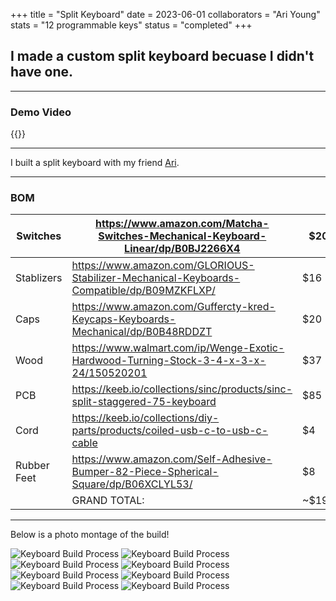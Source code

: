+++
title = "Split Keyboard"
date = 2023-06-01
collaborators = "Ari Young"
stats = "12 programmable keys"
status = "completed"
+++


## I made a custom split keyboard becuase I didn't have one. 
---
### Demo Video

{{<youtube rvtPBNVsV0k>}}

---

I built a split keyboard with my friend 
[Ari](https://github.com/AriYoung00). 


---
### BOM

| Switches | https://www.amazon.com/Matcha-Switches-Mechanical-Keyboard-Linear/dp/B0BJ2266X4 | $20 |
| --- | --- | --- |
| Stablizers | https://www.amazon.com/GLORIOUS-Stabilizer-Mechanical-Keyboards-Compatible/dp/B09MZKFLXP/ | $16 |
| Caps | https://www.amazon.com/Guffercty-kred-Keycaps-Keyboards-Mechanical/dp/B0B48RDDZT | $20 |
| Wood | https://www.walmart.com/ip/Wenge-Exotic-Hardwood-Turning-Stock-3-4-x-3-x-24/150520201 | $37 |
| PCB | https://keeb.io/collections/sinc/products/sinc-split-staggered-75-keyboard | $85 |
| Cord | https://keeb.io/collections/diy-parts/products/coiled-usb-c-to-usb-c-cable | $4 |
| Rubber Feet | https://www.amazon.com/Self-Adhesive-Bumper-82-Piece-Spherical-Square/dp/B06XCLYL53/ | $8 |
|  | GRAND TOTAL:  | ~$190 |
---
Below is a photo montage of the build!

![Keyboard Build Process](/images/keeb_1.webp)
![Keyboard Build Process](/images/keeb_2.webp)
![Keyboard Build Process](/images/keeb_4.webp)
![Keyboard Build Process](/images/keeb_5.webp)
![Keyboard Build Process](/images/keeb_6.webp)
![Keyboard Build Process](/images/keeb_7.webp)
![Keyboard Build Process](/images/keeb_9.webp)
![Keyboard Build Process](/images/keeb_10.webp)



